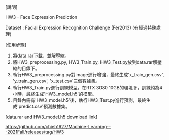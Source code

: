 [說明]

HW3 - Face Expression Prediction

Dataset : Facial Expression Recognition Challenge (Fer2013) (有經過特殊處理)

[使用步驟]

1. 將data.rar下載，並解壓縮。
2. 將HW3_preprocessing.py, HW3_Train.py, HW3_Test.py放到data.rar解壓縮的目錄下。
3. 執行HW3_preprocessing.py對image進行增強，最終生成'x_train_gen.csv', 'y_train_gen.csv', 'x_test.csv'三個數據集。
4. 執行HW3_Train.py進行訓練模型，在RTX 3080 10GB的環境下，訓練約為4小時，最終生成'HW3_model.h5'的模型。
5. 目錄內需有'HW3_model.h5'後，執行HW3_Test.py進行預測，最終生成'predict.csv'預測數據集。

[data.rar and HW3_model.h5 download link]

https://github.com/chieh1627/Machine-Learning---2021Fall/releases/tag/HW3